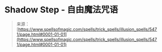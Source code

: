 <!--yml

category: 未分类

date: 2024-06-12 18:39:39

-->

# Shadow Step - 自由魔法咒语

> 来源：[https://www.spellsofmagic.com/spells/trick_spells/illusion_spells/5471/page.html#0001-01-01](https://www.spellsofmagic.com/spells/trick_spells/illusion_spells/5471/page.html#0001-01-01)
